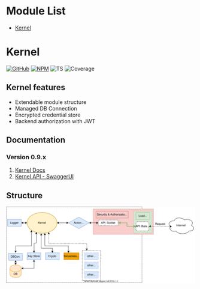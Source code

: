 # Module List
  
- [Kernel](#kernel)


# Kernel

[![GitHub](https://badge.fury.io/gh/grandlinex%2Fkernel.svg)](https://github.com/GrandlineX/kernel)
[![NPM](https://img.shields.io/static/v1?label=NPM&message=Package&color=red&logo=NPM)](https://www.npmjs.com/package/@grandlinex/docs-to-openapi)
![TS](https://img.shields.io/static/v1?label=Language&message=TypeScript&color=blue&logo=TypeScript)
![Coverage](https://img.shields.io/static/v1?label=Coverage&message=76%&color=yellow&logo=Jest)

## Kernel features

- Extendable module structure
- Managed DB Connection
- Encrypted credential store
- Backend authorization with JWT 


## Documentation

### Version 0.9.x
1. [Kernel Docs](/docs/kernel/v0.9.x)
2. [Kernel API - SwaggerUI](/docs/swagger?v=0.9.x)


## Structure
![st](img/structure.svg)
